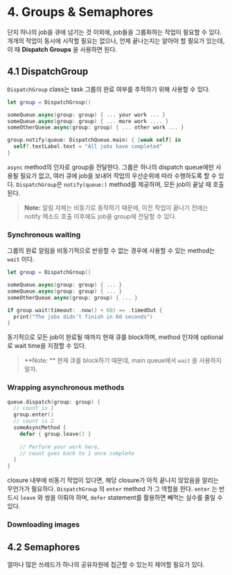 # 4. Groups & Semaphores

단지 하나의 job을 큐에 넘기는 것 이외에, job들을 그룹화하는 작업이 필요할 수 있다. 개개의 작업이 동시에 시작할 필요는 없으나, 언제 끝나는지는 알아야 할 필요가 있는데, 이 때 **Dispatch Groups** 을 사용하면 된다.

## 4.1 DispatchGroup

`DispatchGroup` class는 task 그룹의 완료 여부를 추적하기 위해 사용할 수 있다.

```swift
let group = DispatchGroup()

someQueue.async(group: group) { ... your work ... } 
someQueue.async(group: group) { ... more work .... }
someOtherQueue.async(group: group) { ... other work ... } 

group.notify(queue: DispatchQueue.main) { [weak self] in
  self?.textLabel.text = "All jobs have completed"
}
```

`async` method의 인자로 group을 전달한다. 그룹은 하나의 dispatch queue에만 사용될 필요가 없고, 여러 큐에 job을 보내어 작업의 우선순위에 따라 수행하도록 할 수 있다. `DispatchGroup`은 `notify(queue:)` method를 제공하며, 모든 job이 끝날 때 호출된다.

> **Note:** 알림 자체는 비동기로 동작하기 때문에, 이전 작업이 끝나기 전에는 notify 메소드 호출 이후에도 job을 group에 전달할 수 있다.

### Synchronous waiting

그룹의 완료 알림을 비동기적으로 반응할 수 없는 경우에 사용할 수 있는 method는 `wait` 이다. 

```swift
let group = DispatchGroup()

someQueue.async(group: group) { ... }
someQueue.async(group: group) { ... }
someOtherQueue.async(group: group) { ... } 

if group.wait(timeout: .now() + 60) == .timedOut {
  print("The jobs didn’t finish in 60 seconds")
}
```

동기적으로 모든 job이 완료될 때까지 현재 큐를 block하며, method 인자에 optional로 wait time을 지정할 수 있다. 

> **Note: ** 현재 큐를 block하기 때문데, main queue에서 `wait` 을 사용하지 말자.

### Wrapping asynchronous methods

```swift
queue.dispatch(group: group) {
  // count is 1
  group.enter()
  // count is 2
  someAsyncMethod { 
    defer { group.leave() }
    
    // Perform your work here,
    // count goes back to 1 once complete
  }
}
```

closure 내부에 비동기 작업이 있다면, 해당 closure가 아직 끝나지 않았음을 알리는 무언가가 필요하다. `DispatchGroup` 의 `enter` method 가 그 역할을 한다. `enter` 는 반드시 `leave` 와 쌍을 이뤄야 하며, `defer` statement를 활용하면 빼먹는 실수를 줄일 수 있다.

### Downloading images



## 4.2 Semaphores

얼마나 많은 쓰레드가 하나의 공유자원에 접근할 수 있는지 제어할 필요가 있다. 
